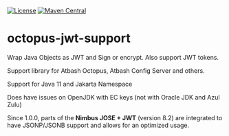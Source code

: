 [![License](https://img.shields.io/:license-Apache2-blue.svg)](http://www.apache.org/licenses/LICENSE-2.0)
[![Maven Central](https://maven-badges.herokuapp.com/maven-central/be.atbash.json/octopus-jwt-support/badge.svg)](https://maven-badges.herokuapp.com/maven-central/be.atbash.json/octopus-jwt-support)

# octopus-jwt-support
Wrap Java Objects as JWT and Sign or encrypt. Also support JWT tokens.

Support library for Atbash Octopus, Atbash Config Server and others.

Support for Java 11 and Jakarta Namespace

Does have issues on OpenJDK with EC keys (not with Oracle JDK and Azul Zulu)

Since 1.0.0, parts of the **Nimbus JOSE + JWT** (version 8.2) are integrated to have JSONP/JSONB support and allows for an optimized usage.